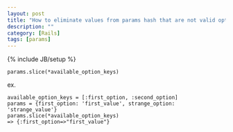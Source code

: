 ```yaml
---
layout: post
title: "How to eliminate values from params hash that are not valid option keys"
description: ""
category: [Rails]
tags: [params]
---
```

{% include JB/setup %}


    params.slice(*available_option_keys)

ex.

    available_option_keys = [:first_option, :second_option]
    params = {first_option: 'first_value', strange_option: 'strange_value'}
    params.slice(*available_option_keys)
    => {:first_option=>"first_value"}

